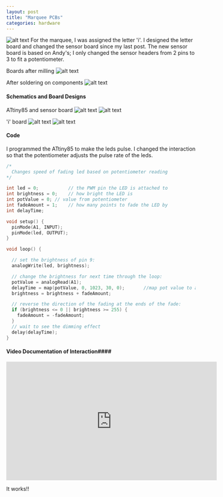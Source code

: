 ```yaml
---
layout: post
title: "Marquee PCBs"
categories: hardware
---
```


![alt text](/images/homemadehardware/week3/marquee_lit.jpg)
For the marquee, I was assigned the letter 'i'. I designed the letter board and changed the sensor board since my last post. The new sensor board is based on Andy's; I only changed the sensor headers from 2 pins to 3 to fit a potentiometer.

Boards after milling
![alt text](/images/homemadehardware/week3/marquee_milled.jpg)

After soldering on components
![alt text](/images/homemadehardware/week3/marquee_soldered.jpg)

#### Schematics and Board Designs ####
ATtiny85 and sensor board
![alt text](/images/homemadehardware/week3/marqee_attiny85_sch_jillian.png)
![alt text](/images/homemadehardware/week3/marqee_attiny85_brd_jillian.png)

'i' board
![alt text](/images/homemadehardware/week3/marqee_ledi_sch_jillian.png)
![alt text](/images/homemadehardware/week3/marqee_ledi_brd_jillian.png)

#### Code ####
I programmed the ATtiny85 to make the leds pulse. I changed the interaction so that the potentiometer adjusts the pulse rate of the leds.

```c++
/*
  Changes speed of fading led based on potentiometer reading
*/

int led = 0;           // the PWM pin the LED is attached to
int brightness = 0;    // how bright the LED is
int potValue = 0; // value from potentiometer
int fadeAmount = 1;    // how many points to fade the LED by
int delayTime;

void setup() {
  pinMode(A1, INPUT);
  pinMode(led, OUTPUT);
}

void loop() {

  // set the brightness of pin 9:
  analogWrite(led, brightness);

  // change the brightness for next time through the loop:
  potValue = analogRead(A1);
  delayTime = map(potValue, 0, 1023, 30, 0);       //map pot value to a fade delay 
  brightness = brightness + fadeAmount;

  // reverse the direction of the fading at the ends of the fade:
  if (brightness <= 0 || brightness >= 255) {
    fadeAmount = -fadeAmount;
  }
  // wait to see the dimming effect
  delay(delayTime);
}
```

#### Video Documentation of Interaction####
<iframe width="560" height="315" src="https://www.youtube.com/embed/_UFacPoIyw4?rel=0" frameborder="0" allow="autoplay; encrypted-media" allowfullscreen></iframe>

It works!!

